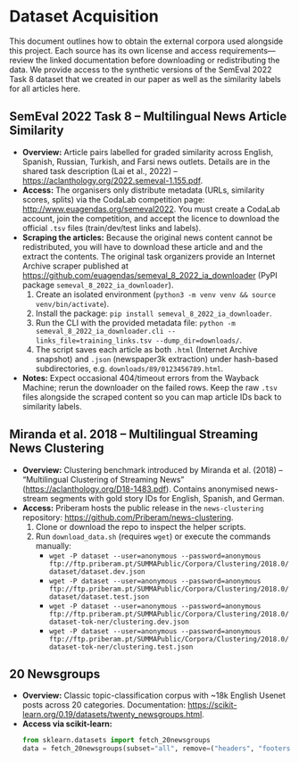 # Dataset Acquisition

This document outlines how to obtain the external corpora used alongside this project. Each source has its own license and access requirements—review the linked documentation before downloading or redistributing the data. We provide access to the synthetic versions of the SemEval 2022 Task 8 dataset that we created in our paper as well as the similarity labels for all articles here. 

## SemEval 2022 Task 8 – Multilingual News Article Similarity
- **Overview:** Article pairs labelled for graded similarity across English, Spanish, Russian, Turkish, and Farsi news outlets. Details are in the shared task description (Lai et al., 2022) – https://aclanthology.org/2022.semeval-1.155.pdf.
- **Access:** The organisers only distribute metadata (URLs, similarity scores, splits) via the CodaLab competition page: http://www.euagendas.org/semeval2022. You must create a CodaLab account, join the competition, and accept the licence to download the official `.tsv` files (train/dev/test links and labels).
- **Scraping the articles:** Because the original news content cannot be redistributed, you will have to download these article and and the extract the contents. The original task organizers provide an Internet Archive scraper published at https://github.com/euagendas/semeval_8_2022_ia_downloader (PyPI package `semeval_8_2022_ia_downloader`).
  1. Create an isolated environment (`python3 -m venv venv && source venv/bin/activate`).
  2. Install the package: `pip install semeval_8_2022_ia_downloader`.
  3. Run the CLI with the provided metadata file: `python -m semeval_8_2022_ia_downloader.cli --links_file=training_links.tsv --dump_dir=downloads/`.
  4. The script saves each article as both `.html` (Internet Archive snapshot) and `.json` (newspaper3k extraction) under hash-based subdirectories, e.g. `downloads/89/0123456789.html`.
- **Notes:** Expect occasional 404/timeout errors from the Wayback Machine; rerun the downloader on the failed rows. Keep the raw `.tsv` files alongside the scraped content so you can map article IDs back to similarity labels.

## Miranda et al. 2018 – Multilingual Streaming News Clustering
- **Overview:** Clustering benchmark introduced by Miranda et al. (2018) – “Multilingual Clustering of Streaming News” (https://aclanthology.org/D18-1483.pdf). Contains anonymised news-stream segments with gold story IDs for English, Spanish, and German.
- **Access:** Priberam hosts the public release in the `news-clustering` repository: https://github.com/Priberam/news-clustering.
  1. Clone or download the repo to inspect the helper scripts.
  2. Run `download_data.sh` (requires `wget`) or execute the commands manually:
     - `wget -P dataset --user=anonymous --password=anonymous ftp://ftp.priberam.pt/SUMMAPublic/Corpora/Clustering/2018.0/dataset/dataset.dev.json`
     - `wget -P dataset --user=anonymous --password=anonymous ftp://ftp.priberam.pt/SUMMAPublic/Corpora/Clustering/2018.0/dataset/dataset.test.json`
     - `wget -P dataset --user=anonymous --password=anonymous ftp://ftp.priberam.pt/SUMMAPublic/Corpora/Clustering/2018.0/dataset-tok-ner/clustering.dev.json`
     - `wget -P dataset --user=anonymous --password=anonymous ftp://ftp.priberam.pt/SUMMAPublic/Corpora/Clustering/2018.0/dataset-tok-ner/clustering.test.json`

## 20 Newsgroups
- **Overview:** Classic topic-classification corpus with ~18k English Usenet posts across 20 categories. Documentation: https://scikit-learn.org/0.19/datasets/twenty_newsgroups.html.
- **Access via scikit-learn:**
  ```python
  from sklearn.datasets import fetch_20newsgroups
  data = fetch_20newsgroups(subset="all", remove=("headers", "footers", "quotes"), download_if_missing=True)
  ```


